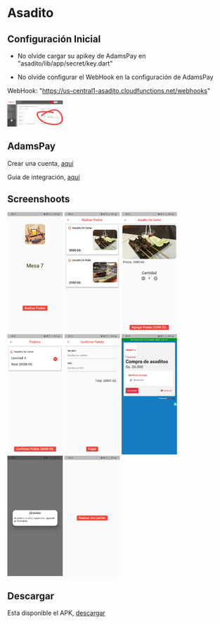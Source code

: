 # Asadito

## Configuración Inicial

- No olvide cargar su apikey de AdamsPay en "asadito/lib/app/secret/key.dart"

- No olvide configurar el WebHook en la configuración de AdamsPay

WebHook: "https://us-central1-asadito.cloudfunctions.net/webhooks"

<p float="left">
<img src="https://github.com/giullianocht/asadito/blob/main/screenshots/webhook.jpeg"  width="25%" height="35%" />
</p>

## AdamsPay

Crear una cuenta, [aquí](https://admin.adamspay.com/merchants/users/login)

Guia de integración, [aquí](https://wiki.adamspay.com/devzone:guide)

## Screenshoots

<p float="left">
<img src="https://github.com/giullianocht/asadito/blob/main/screenshots/1.jpeg"  width="25%" height="35%" />
<img src="https://github.com/giullianocht/asadito/blob/main/screenshots/2.jpeg"  width="25%" height="35%" />
<img src="https://github.com/giullianocht/asadito/blob/main/screenshots/3.jpeg"  width="25%" height="35%" />
<img src="https://github.com/giullianocht/asadito/blob/main/screenshots/4.jpeg"  width="25%" height="35%" />
<img src="https://github.com/giullianocht/asadito/blob/main/screenshots/5.jpeg"  width="25%" height="35%" />
<img src="https://github.com/giullianocht/asadito/blob/main/screenshots/6.jpeg"  width="25%" height="35%" />
<img src="https://github.com/giullianocht/asadito/blob/main/screenshots/7.jpeg"  width="25%" height="35%" />
<img src="https://github.com/giullianocht/asadito/blob/main/screenshots/8.jpeg"  width="25%" height="35%" />
</p>

## Descargar

Esta disponible el APK, [descargar](https://drive.google.com/file/d/1YbixkgqunJFp5zMDd-EBDJI_N_59TxYq/view?usp=sharing)
